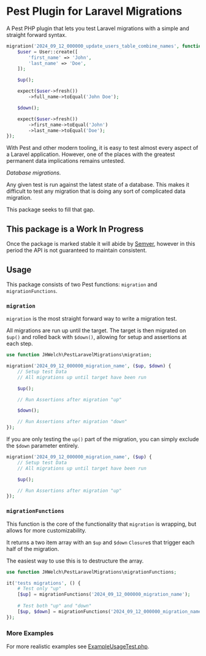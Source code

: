 # Pest Plugin for Laravel Migrations

A Pest PHP plugin that lets you test Laravel migrations with a simple and straight forward syntax.

```php
migration('2024_09_12_000000_update_users_table_combine_names', function ($up, $down) {
    $user = User::create([
        'first_name' => 'John',
        'last_name' => 'Doe',
    ]);

    $up();

    expect($user->fresh())
        ->full_name->toEqual('John Doe');

    $down();

    expect($user->fresh())
        ->first_name->toEqual('John')
        ->last_name->toEqual('Doe');
});
```

With Pest and other modern tooling, it is easy to test almost every aspect of a Laravel application. However, one of the places with the greatest permanent data implications remains untested. 

_Database migrations._

Any given test is run against the latest state of a database. This makes it difficult to test any migration that is doing any sort of complicated data migration. 

This package seeks to fill that gap.

## This package is a **Work In Progress**

Once the package is marked stable it will abide by [Semver](https://semver.org/), however in this period the API is not guaranteed to maintain consistent.

## Usage

This package consists of two Pest functions: `migration` and `migrationFunctions`. 

### `migration`

`migration` is the most straight forward way to write a migration test. 

All migrations are run up until the target. The target is then migrated on `$up()` and rolled back with `$down()`, allowing for setup and assertions at each step.

```php
use function JHWelch\PestLaravelMigrations\migration;

migration('2024_09_12_000000_migration_name', ($up, $down) {
    // Setup test Data
    // All migrations up until target have been run

    $up();

    // Run Assertions after migration "up"

    $down();

    // Run Assertions after migration "down"
});
```

If you are only testing the `up()` part of the migration, you can simply exclude the `$down` parameter entirely.

```php
migration('2024_09_12_000000_migration_name', ($up) {
    // Setup test Data
    // All migrations up until target have been run

    $up();

    // Run Assertions after migration "up"
});
```



### `migrationFunctions`

This function is the core of the functionality that `migration` is wrapping, but allows for more customizability.

It returns a two item array with an `$up` and `$down` `Closure`s that trigger each half of the migration.

The easiest way to use this is to destructure the array.

```php
use function JHWelch\PestLaravelMigrations\migrationFunctions;

it('tests migrations', () {
    # Test only "up"
    [$up] = migrationFunctions('2024_09_12_000000_migration_name');
    
    # Test both "up" and "down"
    [$up, $down] = migrationFunctions('2024_09_12_000000_migration_name');
});
```

### More Examples

For more realistic examples see [ExampleUsageTest.php](tests/ExampleUsageTest.php).
